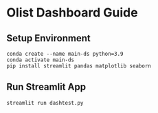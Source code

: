 # **Olist Dashboard Guide**

## **Setup Environment**
```
conda create --name main-ds python=3.9
conda activate main-ds
pip install streamlit pandas matplotlib seaborn
```

## **Run Streamlit App**
```
streamlit run dashtest.py
```
